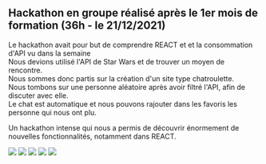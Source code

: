 ## Hackathon en groupe réalisé après le 1er mois de formation (36h - le 21/12/2021)
Le hackathon avait pour but de comprendre REACT et et la consommation d'API vu dans la semaine <br/>
Nous devions utilisé l'API de Star Wars et de trouver un moyen de rencontre.<br/>
Nous sommes donc partis sur la création d'un site type chatroulette.<br/>
Nous tombons sur une personne aléatoire après avoir filtré l'API, afin de discuter avec elle.<br>
Le chat est automatique et nous pouvons rajouter dans les favoris les personne qui nous ont plu.</br>

Un hackathon intense qui nous a permis de découvrir énormement de nouvelles fonctionnalités, notamment dans REACT.

<img src="https://github.com/leoPinchon/starLove/blob/main/apercu/starLoveHome2.png">
<img src="https://github.com/leoPinchon/starLove/blob/main/apercu/starLoveChat.png">
<img src="https://github.com/leoPinchon/starLove/blob/main/apercu/starLoveCard.png">
<img src="https://github.com/leoPinchon/starLove/blob/main/apercu/starLoveCardHover.png">
<img src="https://github.com/leoPinchon/starLove/blob/main/apercu/starLoveChat2.png">


